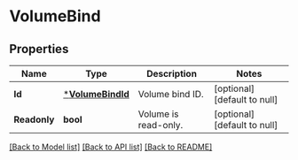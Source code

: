 # VolumeBind

## Properties
Name | Type | Description | Notes
------------ | ------------- | ------------- | -------------
**Id** | [***VolumeBindId**](VolumeBindID.md) | Volume bind ID. | [optional] [default to null]
**Readonly** | **bool** | Volume is read-only. | [optional] [default to null]

[[Back to Model list]](../README.md#documentation-for-models) [[Back to API list]](../README.md#documentation-for-api-endpoints) [[Back to README]](../README.md)


